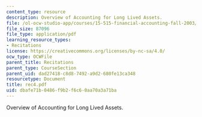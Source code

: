 ```yaml
---
content_type: resource
description: Overview of Accounting for Long Lived Assets.
file: /ol-ocw-studio-app/courses/15-515-financial-accounting-fall-2003/dbafe71b0486f9b2f6c60aa70a3a71ba_rec4.pdf
file_size: 87096
file_type: application/pdf
learning_resource_types:
- Recitations
license: https://creativecommons.org/licenses/by-nc-sa/4.0/
ocw_type: OCWFile
parent_title: Recitations
parent_type: CourseSection
parent_uid: dad27418-c8d8-7492-a9d2-680fe13ca348
resourcetype: Document
title: rec4.pdf
uid: dbafe71b-0486-f9b2-f6c6-0aa70a3a71ba
---
```

Overview of Accounting for Long Lived Assets.
